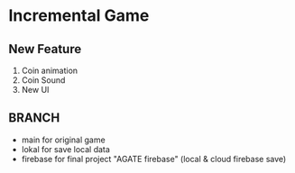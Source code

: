 # Incremental Game

## New Feature
1. Coin animation
2. Coin Sound
3. New UI

## BRANCH
- main for original game
- lokal for save local data
- firebase for final project "AGATE firebase" (local & cloud firebase save)
